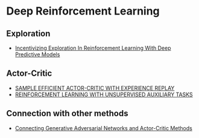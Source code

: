 # Deep Reinforcement Learning
## Exploration

* [Incentivizing Exploration In Reinforcement Learning With Deep Predictive Models](incentivizing.md)

## Actor-Critic
* [SAMPLE EFFICIENT ACTOR-CRITIC WITH EXPERIENCE REPLAY](ACER.md)
* [REINFORCEMENT LEARNING WITH UNSUPERVISED AUXILIARY TASKS](UNREAL.md)

## Connection with other methods
* [Connecting Generative Adversarial Networks and Actor-Critic Methods](GANAC.md)
